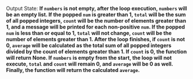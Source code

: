 Output State: **If `numbers` is not empty, after the loop execution, `numbers` will be an empty list. If the popped `num` is greater than 1, `total` will be the sum of all popped integers, `count` will be the number of elements greater than 1, and a message will be printed for each non-positive `num`. If the popped `num` is less than or equal to 1, `total` will not change, `count` will be the number of elements greater than 1. After the loop finishes, if `count` is not 0, `average` will be calculated as the total sum of all popped integers divided by the count of elements greater than 1. If `count` is 0, the function will return None. If `numbers` is empty from the start, the loop will not execute, `total` and `count` will remain 0, and `average` will be 0 as well. Finally, the function will return the calculated `average`.**